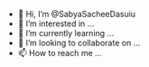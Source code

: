 - 👋 Hi, I’m @SabyaSacheeDasuiu
- 👀 I’m interested in ...
- 🌱 I’m currently learning ...
- 💞️ I’m looking to collaborate on ...
- 📫 How to reach me ...

<!---
SabyaSacheeDasuiu/SabyaSacheeDasuiu is a ✨ special ✨ repository because its `README.md` (this file) appears on your GitHub profile.
You can click the Preview link to take a look at your changes.
--->
